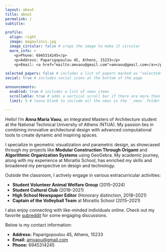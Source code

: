 ```yaml
---
layout: about
title: about
permalink: /
subtitle: 

profile:
  align: right
  image: magoulinis.jpg
  image_circular: false # crops the image to make it circular
  more_info: >
    <p>Phone: 6945314245</p>
    <p>Address: Paparigopoulou 45, Athens, 15233</p>
    <p>Email: <a href="mailto:amvaou@gmail.com">amvaou@gmail.com</a></p>

selected_papers: false # includes a list of papers marked as "selected={true}"
social: true # includes social icons at the bottom of the page

announcements:
  enabled: true # includes a list of news items
  scrollable: true # adds a vertical scroll bar if there are more than 3 news items
  limit: 5 # leave blank to include all the news in the `_news` folder

---
```


Hello! I’m **Anna Maria Vaou**, an Integrated Masters of Architecture student at the National Technical University of Athens (NTUA). My passion lies in combining innovative architectural design with advanced computational tools to create dynamic and inspiring spaces.

I specialize in geometric visualization and parametric design, as showcased through my projects like **Modular Construction Through Origami** and **Algorithmic Organization Systems** using GeoGebra. My academic journey, along with my experience at Moraitis School, has enriched my skills and broadened my perspective on design and technology.

Outside the classroom, I actively engage in various extracurricular activities:
- **Student Volunteer Animal Welfare Group** (2015–2024)
- **Student Cultural Club** (2018–2021)
- **High School Newspaper Editor** (Honorary distinction, 2018–2021)
- **Captain of the Volleyball Team** at Moraitis School (2015–2021)

I also enjoy connecting with like-minded individuals online. Check out my favorite [subreddit](http://reddit.com) for some engaging discussions.

Below is my contact information:
- **Address:** Paparigopoulou 45, Athens, 15233
- **Email:** [amvaou@gmail.com](mailto:amvaou@gmail.com)
- **Phone:** 6945314245
